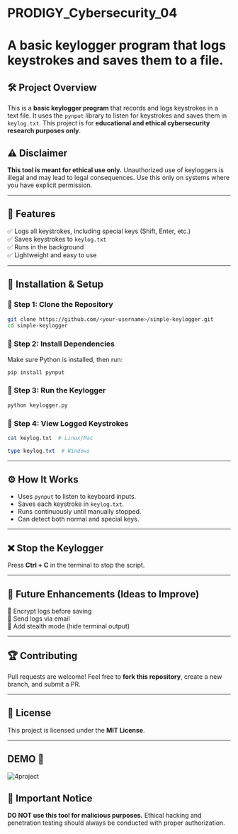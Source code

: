 # PRODIGY_Cybersecurity_04
# A basic keylogger program that logs keystrokes and saves them to a file.

## 🛠️ Project Overview
This is a **basic keylogger program** that records and logs keystrokes in a text file. It uses the `pynput` library to listen for keystrokes and saves them in `keylog.txt`. This project is for **educational and ethical cybersecurity research purposes only**.

## ⚠️ Disclaimer
**This tool is meant for ethical use only.** Unauthorized use of keyloggers is illegal and may lead to legal consequences. Use this only on systems where you have explicit permission.

---

## 📌 Features
✅ Logs all keystrokes, including special keys (Shift, Enter, etc.)  
✅ Saves keystrokes to `keylog.txt`  
✅ Runs in the background  
✅ Lightweight and easy to use  

---

## 🚀 Installation & Setup

### 🔹 Step 1: Clone the Repository
```bash
git clone https://github.com/<your-username>/simple-keylogger.git
cd simple-keylogger
```

### 🔹 Step 2: Install Dependencies
Make sure Python is installed, then run:
```bash
pip install pynput
```

### 🔹 Step 3: Run the Keylogger
```bash
python keylogger.py
```

### 🔹 Step 4: View Logged Keystrokes
```bash
cat keylog.txt  # Linux/Mac
```
```powershell
type keylog.txt  # Windows
```

---

## ⚙️ How It Works
- Uses `pynput` to listen to keyboard inputs.
- Saves each keystroke in `keylog.txt`.
- Runs continuously until manually stopped.
- Can detect both normal and special keys.

---

## ❌ Stop the Keylogger
Press **Ctrl + C** in the terminal to stop the script.

---

## 🌟 Future Enhancements (Ideas to Improve)
🔹 Encrypt logs before saving  
🔹 Send logs via email  
🔹 Add stealth mode (hide terminal output)  

---

## 🏆 Contributing
Pull requests are welcome! Feel free to **fork this repository**, create a new branch, and submit a PR.

---

## 📜 License
This project is licensed under the **MIT License**.

---

## DEMO 📸 
![4project](https://github.com/user-attachments/assets/1d7d6fa5-bee1-4b26-bf91-fabd3bb70eec)


## 📢 Important Notice
**DO NOT use this tool for malicious purposes.** Ethical hacking and penetration testing should always be conducted with proper authorization.

